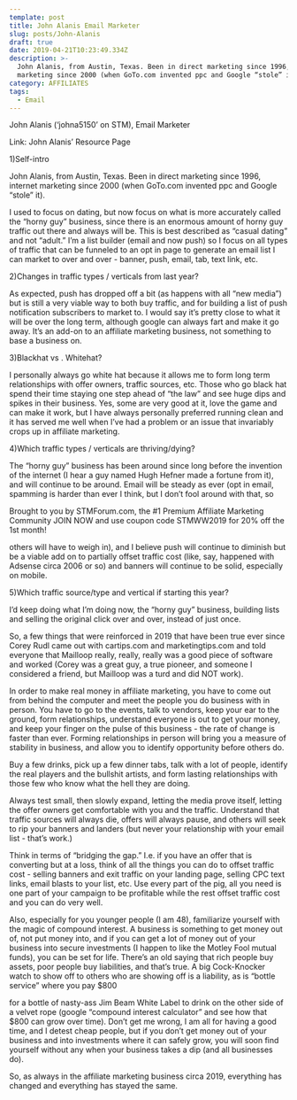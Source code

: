 ```yaml
---
template: post
title: John Alanis Email Marketer
slug: posts/John-Alanis
draft: true
date: 2019-04-21T10:23:49.334Z
description: >-
  John Alanis, from Austin, Texas. Been in direct marketing since 1996, internet
  marketing since 2000 (when GoTo.com invented ppc and Google “stole” it).
category: AFFILIATES
tags:
  - Email
---
```

John Alanis (‘johna5150’ on STM), Email Marketer

Link: John Alanis’ Resource Page



1)Self-intro



John Alanis, from Austin, Texas. Been in direct marketing since 1996, internet marketing since 2000 (when GoTo.com invented ppc and Google “stole” it).

I used to focus on dating, but now focus on what is more accurately called the “horny guy” business, since there is an enormous amount of horny guy traffic out there and always will be. This is best described as “casual dating” and not “adult.” I’m a list builder (email and now push) so I focus on all types of traffic that can be funneled to an opt in page to generate an email list I can market to over and over - banner, push, email, tab, text link, etc.



2)Changes in traffic types / verticals from last year?



As expected, push has dropped off a bit (as happens with all “new media”) but is still a very viable way to both buy traffic, and for building a list of push notification subscribers to market to. I would say it’s pretty close to what it will be over the long term, although google can always fart and make it go away. It’s an add-on to an affiliate marketing business, not something to base a business on.



3)Blackhat vs . Whitehat?



I personally always go white hat because it allows me to form long term relationships with offer owners, traffic sources, etc. Those who go black hat spend their time staying one step ahead of “the law” and see huge dips and spikes in their business. Yes, some are very good at it, love the game and can make it work, but I have always personally preferred running clean and it has served me well when I’ve had a problem or an issue that invariably crops up in affiliate marketing.



4)Which traffic types / verticals are thriving/dying?



The “horny guy” business has been around since long before the invention of the internet (I hear a guy named Hugh Hefner made a fortune from it), and will continue to be around. Email will be steady as ever (opt in email, spamming is harder than ever I think, but I don’t fool around with that, so



Brought to you by  STMForum.com, the #1 Premium Affiliate Marketing Community  JOIN NOW and use coupon code STMWW2019 for 20% off the 1st month!





others will have to weigh in), and I believe push will continue to diminish but be a viable add on to partially offset traffic cost (like, say, happened with Adsense circa 2006 or so) and banners will continue to be solid, especially on mobile.



5)Which traffic source/type and vertical if starting this year?



I’d keep doing what I’m doing now, the “horny guy” business, building lists and selling the original click over and over, instead of just once.



So, a few things that were reinforced in 2019 that have been true ever since Corey Rudl came out with cartips.com and marketingtips.com and told everyone that Mailloop really, really, really was a good piece of software and worked (Corey was a great guy, a true pioneer, and someone I considered a friend, but Mailloop was a turd and did NOT work).



In order to make real money in affiliate marketing, you have to come out from behind the computer and meet the people you do business with in person. You have to go to the events, talk to vendors, keep your ear to the ground, form relationships, understand everyone is out to get your money, and keep your finger on the pulse of this business - the rate of change is faster than ever. Forming relationships in person will bring you a measure of stability in business, and allow you to identify opportunity before others do.

Buy a few drinks, pick up a few dinner tabs, talk with a lot of people, identify the real players and the bullshit artists, and form lasting relationships with those few who know what the hell they are doing.



Always test small, then slowly expand, letting the media prove itself, letting the offer owners get comfortable with you and the traffic. Understand that traffic sources will always die, offers will always pause, and others will seek to rip your banners and landers (but never your relationship with your email list - that’s work.)



Think in terms of “bridging the gap.” I.e. if you have an offer that is converting but at a loss, think of all the things you can do to offset traffic cost - selling banners and exit traffic on your landing page, selling CPC text links, email blasts to your list, etc. Use every part of the pig, all you need is one part of your campaign to be profitable while the rest offset traffic cost and you can do very well.







Also, especially for you younger people (I am 48), familiarize yourself with the magic of compound interest. A business is something to get money out of, not put money into, and if you can get a lot of money out of your business into secure investments (I happen to like the Motley Fool mutual funds), you can be set for life. There’s an old saying that rich people buy assets, poor people buy liabilities, and that’s true. A big Cock-Knocker watch to show off to others who are showing off is a liability, as is “bottle service” where you pay $800

for a bottle of nasty-ass Jim Beam White Label to drink on the other side of a velvet rope (google “compound interest calculator” and see how that $800 can grow over time). Don’t get me wrong, I am all for having a good time, and I detest cheap people, but if you don’t get money out of your business and into investments where it can safely grow, you will soon find yourself without any when your business takes a dip (and all businesses do).



So, as always in the affiliate marketing business circa 2019, everything has changed and everything has stayed the same.
